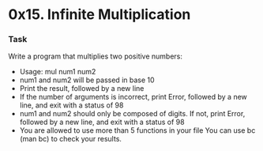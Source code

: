 # 0x15. Infinite Multiplication

### Task

Write a program that multiplies two positive numbers:

- Usage: mul num1 num2
- num1 and num2 will be passed in base 10
- Print the result, followed by a new line
- If the number of arguments is incorrect, print Error, followed by a new line, and exit with a status of 98
- num1 and num2 should only be composed of digits. If not, print Error, followed by a new line, and exit with a status of 98
- You are allowed to use more than 5 functions in your file
  You can use bc (man bc) to check your results.
